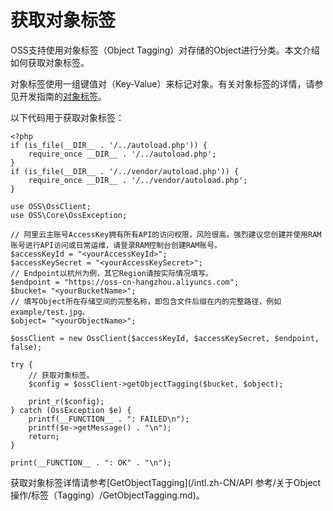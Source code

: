 # 获取对象标签

OSS支持使用对象标签（Object Tagging）对存储的Object进行分类。本文介绍如何获取对象标签。

对象标签使用一组键值对（Key-Value）来标记对象。有关对象标签的详情，请参见开发指南的[对象标签](/intl.zh-CN/开发指南/对象/文件（Object）/管理文件/对象标签.md)。

以下代码用于获取对象标签：

```
<?php
if (is_file(__DIR__ . '/../autoload.php')) {
    require_once __DIR__ . '/../autoload.php';
}
if (is_file(__DIR__ . '/../vendor/autoload.php')) {
    require_once __DIR__ . '/../vendor/autoload.php';
}

use OSS\OssClient;
use OSS\Core\OssException;

// 阿里云主账号AccessKey拥有所有API的访问权限，风险很高。强烈建议您创建并使用RAM账号进行API访问或日常运维，请登录RAM控制台创建RAM账号。
$accessKeyId = "<yourAccessKeyId>";
$accessKeySecret = "<yourAccessKeySecret>";
// Endpoint以杭州为例，其它Region请按实际情况填写。
$endpoint = "https://oss-cn-hangzhou.aliyuncs.com";
$bucket= "<yourBucketName>";
// 填写Object所在存储空间的完整名称，即包含文件后缀在内的完整路径，例如example/test.jpg。
$object= "<yourObjectName>";

$ossClient = new OssClient($accessKeyId, $accessKeySecret, $endpoint, false);

try {
    // 获取对象标签。
    $config = $ossClient->getObjectTagging($bucket, $object);

    print_r($config);
} catch (OssException $e) {
    printf(__FUNCTION__ . ": FAILED\n");
    printf($e->getMessage() . "\n");
    return;
}

print(__FUNCTION__ . ": OK" . "\n");
```

获取对象标签详情请参考[GetObjectTagging](/intl.zh-CN/API 参考/关于Object操作/标签（Tagging）/GetObjectTagging.md)。

